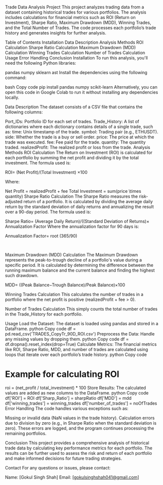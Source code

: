 Trade Data Analysis Project
This project analyzes trading data from a dataset containing historical trades for various portfolios. The analysis includes calculations for financial metrics such as ROI (Return on Investment), Sharpe Ratio, Maximum Drawdown (MDD), Winning Trades, and the Total Number of Trades. The code processes each portfolio’s trade history and generates insights for further analysis.

Table of Contents
Installation
Data Description
Analysis Methods
ROI Calculation
Sharpe Ratio Calculation
Maximum Drawdown (MDD) Calculation
Winning Trades Calculation
Number of Trades Calculation
Usage
Error Handling
Conclusion
Installation
To run this analysis, you'll need the following Python libraries:

pandas
numpy
sklearn
ast
Install the dependencies using the following command:

bash
Copy code
pip install pandas numpy scikit-learn
Alternatively, you can open this code in Google Colab to run it without installing any dependencies locally.

Data Description
The dataset consists of a CSV file that contains the following columns:

Port_IDs: Portfolio ID for each set of trades.
Trade_History: A list of dictionaries where each dictionary contains details of a single trade, such as:
time: Unix timestamp of the trade.
symbol: Trading pair (e.g., ETHUSDT).
side: Whether the trade is a buy or sell order.
price: The price at which the trade was executed.
fee: Fee paid for the trade.
quantity: The quantity traded.
realizedProfit: The realized profit or loss from the trade.
Analysis Methods
ROI Calculation
The Return on Investment (ROI) is calculated for each portfolio by summing the net profit and dividing it by the total investment. The formula used is:

ROI= (Net Profit)/(Total Investment) ×100
​

Where:

Net Profit = realizedProfit + fee
Total Investment = sum(price \times quantity)
Sharpe Ratio Calculation
The Sharpe Ratio measures the risk-adjusted return of a portfolio. It is calculated by dividing the average daily return by the standard deviation of daily returns and annualizing the result over a 90-day period. The formula used is:


Sharpe Ratio=  (Average Daily Return)/((Standard Deviation of Returns)× Annualization Factor
Where the annualization factor for 90 days is:


Annualization Factor= root (365/90)
​
 
​
 
Maximum Drawdown (MDD) Calculation
The Maximum Drawdown represents the peak-to-trough decline of a portfolio's value during a specific period. It is calculated by determining the difference between the running maximum balance and the current balance and finding the highest such drawdown.

MDD= ((Peak Balance−Trough Balance)/Peak Balance)×100

Winning Trades Calculation
This calculates the number of trades in a portfolio where the net profit is positive (realizedProfit + fee > 0).

Number of Trades Calculation
This simply counts the total number of trades in the Trade_History for each portfolio.

Usage
Load the Dataset: The dataset is loaded using pandas and stored in a DataFrame.
python
Copy code
df = pd.read_csv('TRADES_CopyTr_90D_ROI.csv')
Preprocess the Data: Handle any missing values by dropping them.
python
Copy code
df = df.dropna().reset_index(drop=True)
Calculate Metrics: The financial metrics like ROI, Sharpe Ratio, MDD, and number of trades are calculated using loops that iterate over each portfolio’s trade history.
python
Copy code
# Example for calculating ROI
roi = (net_profit / total_investment) * 100
Store Results: The calculated values are added as new columns to the DataFrame.
python
Copy code
df['ROI'] = ROI
df['Sharp_Ratio'] = sharpRatio
df['MDD'] = mdd
df['winning_trades'] = winning_trades
df['number_of_trades'] = noOfTrades
Error Handling
The code handles various exceptions such as:

Missing or invalid data (NaN values in the trade history).
Calculation errors due to division by zero (e.g., in Sharpe Ratio when the standard deviation is zero).
These errors are logged, and the program continues processing the remaining portfolios.

Conclusion
This project provides a comprehensive analysis of historical trade data by calculating key performance metrics for each portfolio. The results can be further used to assess the risk and return of each portfolio and make informed decisions for future trading strategies.

Contact
For any questions or issues, please contact:

Name: [Gokul Singh Shah]
Email: [gokulsinghshah041@gmail.com]
